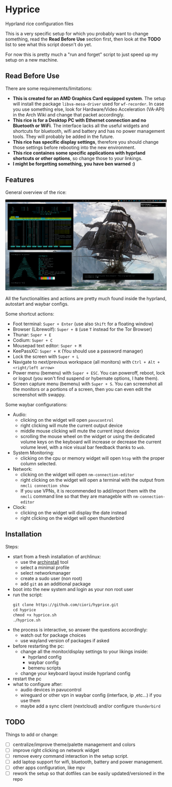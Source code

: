# Hyprice

Hyprland rice configuration files

This is a very specific setup for which you probably want to change something, read the **Read Before Use** section first, then look at the **TODO** list to see what this script doesn't do yet.

For now this is pretty much a "run and forget" script to just speed up my setup on a new machine.

## Read Before Use

There are some requirements/limitations:
- **This is created for an AMD Graphics Card equipped system**. The setup will install the package `libva-mesa-driver` used for `wf-recorder`. In case you use something else, look for Hardware/Video Acceleration (VA-API) in the Arch Wiki and change that packet accordingly.
- **This rice is for a Desktop PC with Ethernet connection and no Bluetooth or WiFi**. The interface lacks all the useful widgets and shortcuts for bluetooth, wifi and battery and has no power management tools. They will probably be added in the future.
- **This rice has specific display settings**, therefore you should change those settings before rebooting into the new environment.
- **This rice containes some specific applications with hyprland shortcuts or other options**, so change those to your linkings.
- **I might be forgetting something, you have ben warned :)**

## Features

General overview of the rice:

![Screenshot](screenshot.png)

All the functionalities and actions are pretty much found inside the hyprland, autostart and waybar configs.

Some shortcut actions:
- Foot terminal: `Super + Enter` (use also `Shift` for a floating window)
- Browser (Librewolf): `Super + B` (use `T` instead for the Tor Browser)
- Thunar: `Super + E`
- Codium: `Super + C`
- Mousepad text editor: `Super + M`
- KeePassXC: `Super + K` (You should use a password manager)
- Lock the screen with `Super + L`
- Navigate to next/previous workspace (all monitors) with `Ctrl + Alt + <right/left arrow>`
- Power menu (bemenu) with `Super + ESC`. You can poweroff, reboot, lock or logout (you won't find suspend or hybernate options, I hate them).
- Screen capture menu (bemenu) with `Super + S`. You can screenshot all the monitors or a portions of a screen, then you can even edit the screenshot with swappy.

Some waybar configurations:
- Audio:
  - clicking on the widget will open `pavucontrol`
  - right clicking will mute the current output device
  - middle mouse clicking will mute the current input device
  - scrolling the mouse wheel on the widget or using the dedicated volume keys on the keyboard will increase or decrease the current volume level, with a nice visual bar feedback thanks to `wob`.
- System Monitoring:
  - clicking on the cpu or memory widget will open `htop` with the proper column selected.
- Network:
  - clicking on the widget will open `nm-connection-editor`
  - right clicking on the widget will open a terminal with the output from `nmcli connection show`
  - If you use VPNs, it is recommended to add/import them with the `nmcli` command line so that they are manageble with `nm-connection-editor`
- Clock:
  - clicking on the widget will display the date instead
  - right clicking on the widget will open thunderbird

## Installation

Steps:
- start from a fresh installation of archlinux:
  - use the [archinstall](https://github.com/archlinux/archinstall) tool
  - select a minimal profile
  - select networkmanager
  - create a sudo user (non root)
  - add `git` as an additional package
- boot into the new system and login as your non root user
- run the script:
  ```
  git clone https://github.com/ciori/hyprice.git
  cd hyprice
  chmod +x hyprice.sh
  ./hyprice.sh
  ```
- the process is interactive, so answer the questions accordingly:
  - watch out for package choices
  - use wayland version of packages if asked
- before restarting the pc:
  - change all the monitor/display settings to your likings inside:
    - hyprland config
    - waybar config
    - bemenu scripts
  - change your keyboard layout inside hyprland config
- restart the pc
- what to configure after:
  - audio devices in pavucontrol
  - wireguard or other vpn in waybar config (interface, ip ,etc...) if you use them
  - maybe add a sync client (nextcloud) and/or configure `thunderbird` 

## TODO

Things to add or change:
- [ ] centralize/improve theme/palette management and colors
- [ ] improve right clicking on network widget
- [ ] remove every command interaction in the setup script.
- [ ] add laptop support for wifi, bluetooth, battery and power management.
- [ ] other apps configuration, like mpv
- [ ] rework the setup so that dotfiles can be easily updated/versioned in the repo